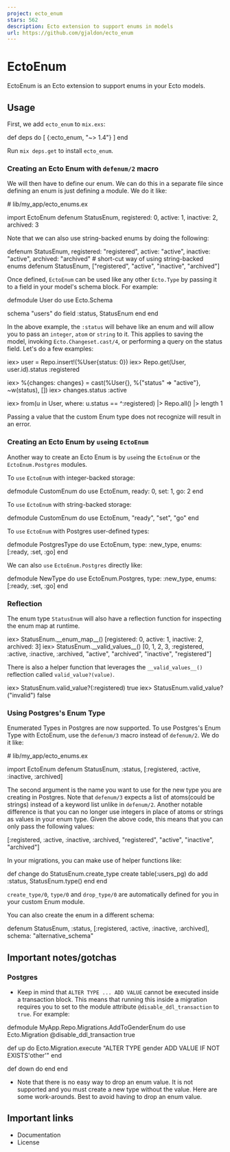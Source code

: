 ```yaml
---
project: ecto_enum
stars: 562
description: Ecto extension to support enums in models
url: https://github.com/gjaldon/ecto_enum
---
```


EctoEnum
========

EctoEnum is an Ecto extension to support enums in your Ecto models.

Usage
-----

First, we add `ecto_enum` to `mix.exs`:

def deps do
  \[
    {:ecto\_enum, "~> 1.4"}
  \]
end

Run `mix deps.get` to install `ecto_enum`.

### Creating an Ecto Enum with `defenum/2` macro

We will then have to define our enum. We can do this in a separate file since defining an enum is just defining a module. We do it like:

\# lib/my\_app/ecto\_enums.ex

import EctoEnum
defenum StatusEnum, registered: 0, active: 1, inactive: 2, archived: 3

Note that we can also use string-backed enums by doing the following:

defenum StatusEnum, registered: "registered", active: "active", inactive: "active", archived: "archived"
\# short-cut way of using string-backed enums
defenum StatusEnum, \["registered", "active", "inactive", "archived"\]

Once defined, `EctoEnum` can be used like any other `Ecto.Type` by passing it to a field in your model's schema block. For example:

defmodule User do
  use Ecto.Schema

  schema "users" do
    field :status, StatusEnum
  end
end

In the above example, the `:status` will behave like an enum and will allow you to pass an `integer`, `atom` or `string` to it. This applies to saving the model, invoking `Ecto.Changeset.cast/4`, or performing a query on the status field. Let's do a few examples:

iex\> user \= Repo.insert!(%User{status: 0})
iex\> Repo.get(User, user.id).status
:registered

iex\> %{changes: changes} \= cast(%User{}, %{"status" \=> "active"}, ~w(status), \[\])
iex\> changes.status
:active

iex\> from(u in User, where: u.status \== ^:registered) |> Repo.all() |> length
1

Passing a value that the custom Enum type does not recognize will result in an error.

### Creating an Ecto Enum by `use`ing `EctoEnum`

Another way to create an Ecto Enum is by `use`ing the `EctoEnum` or the `EctoEnum.Postgres` modules.

To `use` `EctoEnum` with integer-backed storage:

defmodule CustomEnum do
  use EctoEnum, ready: 0, set: 1, go: 2
end

To `use` `EctoEnum` with string-backed storage:

defmodule CustomEnum do
  use EctoEnum, "ready", "set", "go"
end

To `use` `EctoEnum` with Postgres user-defined types:

defmodule PostgresType do
  use EctoEnum, type: :new\_type, enums: \[:ready, :set, :go\]
end

We can also `use` `EctoEnum.Postgres` directly like:

defmodule NewType do
  use EctoEnum.Postgres, type: :new\_type, enums: \[:ready, :set, :go\]
end

### Reflection

The enum type `StatusEnum` will also have a reflection function for inspecting the enum map at runtime.

iex\> StatusEnum.\_\_enum\_map\_\_()
\[registered: 0, active: 1, inactive: 2, archived: 3\]
iex\> StatusEnum.\_\_valid\_values\_\_()
\[0, 1, 2, 3, :registered, :active, :inactive, :archived, "active", "archived",
"inactive", "registered"\]

There is also a helper function that leverages the `__valid_values__()` reflection called `valid_value?(value)`.

iex\> StatusEnum.valid\_value?(:registered)
true
iex\> StatusEnum.valid\_value?("invalid")
false

### Using Postgres's Enum Type

Enumerated Types in Postgres are now supported. To use Postgres's Enum Type with EctoEnum, use the `defenum/3` macro instead of `defenum/2`. We do it like:

\# lib/my\_app/ecto\_enums.ex

import EctoEnum
defenum StatusEnum, :status, \[:registered, :active, :inactive, :archived\]

The second argument is the name you want to use for the new type you are creating in Postgres. Note that `defenum/3` expects a list of atoms(could be strings) instead of a keyword list unlike in `defenum/2`. Another notable difference is that you can no longer use integers in place of atoms or strings as values in your enum type. Given the above code, this means that you can only pass the following values:

\[:registered, :active, :inactive, :archived, "registered", "active", "inactive", "archived"\]

In your migrations, you can make use of helper functions like:

def change do
  StatusEnum.create\_type
  create table(:users\_pg) do
    add :status, StatusEnum.type()
  end
end

`create_type/0`, `type/0` and `drop_type/0` are automatically defined for you in your custom Enum module.

You can also create the enum in a different schema:

defenum StatusEnum, :status, \[:registered, :active, :inactive, :archived\], schema: "alternative\_schema"

Important notes/gotchas
-----------------------

### Postgres

-   Keep in mind that `ALTER TYPE ... ADD VALUE` cannot be executed inside a transaction block. This means that running this inside a migration requires you to set to the module attribute `@disable_ddl_transaction` to `true`. For example:

defmodule MyApp.Repo.Migrations.AddToGenderEnum do
  use Ecto.Migration
  @disable\_ddl\_transaction true

  def up do
    Ecto.Migration.execute "ALTER TYPE gender ADD VALUE IF NOT EXISTS'other'"
  end

  def down do
  end
end

-   Note that there is no easy way to drop an enum value. It is not supported and you must create a new type without the value. Here are some work-arounds. Best to avoid having to drop an enum value.

Important links
---------------

-   Documentation
-   License
